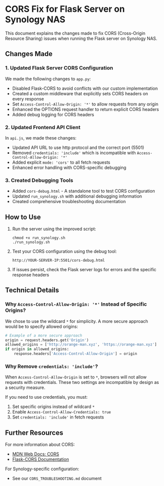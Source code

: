 # CORS Fix for Flask Server on Synology NAS

This document explains the changes made to fix CORS (Cross-Origin Resource Sharing) issues when running the Flask server on Synology NAS.

## Changes Made

### 1. Updated Flask Server CORS Configuration

We made the following changes to `app.py`:

- Disabled Flask-CORS to avoid conflicts with our custom implementation
- Created a custom middleware that explicitly sets CORS headers on every response
- Set `Access-Control-Allow-Origin: '*'` to allow requests from any origin
- Enhanced the OPTIONS request handler to return explicit CORS headers
- Added debug logging for CORS headers

### 2. Updated Frontend API Client 

In `api.js`, we made these changes:

- Updated API URL to use http protocol and the correct port (5501)
- Removed `credentials: 'include'` which is incompatible with `Access-Control-Allow-Origin: '*'`
- Added explicit `mode: 'cors'` to all fetch requests
- Enhanced error handling with CORS-specific debugging

### 3. Created Debugging Tools

- Added `cors-debug.html` - A standalone tool to test CORS configuration
- Updated `run_synology.sh` with additional debugging information
- Created comprehensive troubleshooting documentation

## How to Use

1. Run the server using the improved script:
   ```
   chmod +x run_synology.sh
   ./run_synology.sh
   ```

2. Test your CORS configuration using the debug tool:
   ```
   http://YOUR-SERVER-IP:5501/cors-debug.html
   ```

3. If issues persist, check the Flask server logs for errors and the specific response headers

## Technical Details

### Why `Access-Control-Allow-Origin: '*'` Instead of Specific Origins?

We chose to use the wildcard `*` for simplicity. A more secure approach would be to specify allowed origins:

```python
# Example of a more secure approach
origin = request.headers.get('Origin')
allowed_origins = ['http://orange-man.xyz', 'https://orange-man.xyz']
if origin in allowed_origins:
    response.headers['Access-Control-Allow-Origin'] = origin
```

### Why Remove `credentials: 'include'`?

When `Access-Control-Allow-Origin` is set to `*`, browsers will not allow requests with credentials. These two settings are incompatible by design as a security measure.

If you need to use credentials, you must:
1. Set specific origins instead of wildcard `*`
2. Enable `Access-Control-Allow-Credentials: true`
3. Set `credentials: 'include'` in fetch requests

## Further Resources

For more information about CORS:
- [MDN Web Docs: CORS](https://developer.mozilla.org/en-US/docs/Web/HTTP/CORS)
- [Flask-CORS Documentation](https://flask-cors.readthedocs.io/)

For Synology-specific configuration:
- See our `CORS_TROUBLESHOOTING.md` document
